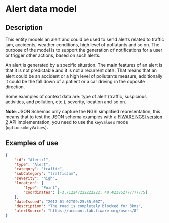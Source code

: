 # Alert data model

## Description

This entity models an alert and could be used to send alerts related to traffic
jam, accidents, weather conditions, high level of pollutants and so on. The
purpose of the model is to support the generation of notifications for a user or
trigger other actions, based on such alerts.

An alert is generated by a specific situation. The main features of an alert is
that it is not predictable and it is not a recurrent data. That means that an
alert could be an accident or a high level of pollutants measure, additionally
it could be the fall down of a patient or a car driving in the opposite
direction.

Some examples of context data are: type of alert (traffic, suspicious
activities, and pollution, etc.), severity, location and so on.

**Note**: JSON Schemas only capture the NGSI simplified representation, this
means that to test the JSON schema examples with a
[FIWARE NGSI version 2](http://fiware.github.io/specifications/ngsiv2/stable)
API implementation, you need to use the `keyValues` mode (`options=keyValues`).

## Examples of use

```json
{
    "id": "Alert:1",
    "type": "Alert",
    "category": "traffic",
    "subCategory": "trafficJam",
    "severity": "high",
    "location": {
        "type": "Point",
        "coordinates": [-3.712247222222222, 40.423852777777775]
    },
    "dateIssued": "2017-01-02T09:25:55.00Z",
    "description": "The road is completely blocked for 3kms",
    "alertSource": "https://account.lab.fiware.org/users/8"
}
```
